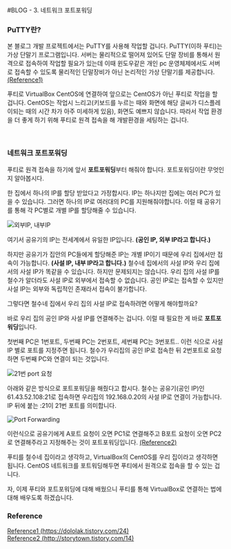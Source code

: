 #BLOG - 3. 네트워크 포트포워딩



### **PuTTY란?**

본 블로그 개발 프로젝트에서는 PuTTY를 사용해 작업할 겁니다. PuTTY(이하 푸티)는 가상 단말기 프로그램입니다. 서버는 물리적으로 떨어져 있어도 단말 장비를 통해서 원격으로 접속하여 작업할 필요가 있는데 이때 윈도우같은 개인 pc 운영체제에서도 서버로 접속할 수 있도록 물리적인 단말장비가 아닌 논리적인 가상 단말기를 제공합니다. [(Reference1)](https://dololak.tistory.com/24)



푸티로 VirtualBox CentOS에 연결하여 앞으로는 CentOS가 아닌 푸티로 작업을 할 겁니다. CentOS는 작업시 느리고(키보드를 누르는 때와 화면에 해당 글씨가 디스플레이되는 때의 시간 차가 아주 미세하게 있음), 화면도 예쁘지 않습니다. 따라서 작업 환경을 더 좋게 하기 위해 푸티로 원격 접속을 해 개발환경을 세팅하는 겁니다.

<br>



### **네트워크 포트포워딩**

푸티로 원격 접속을 하기에 앞서 **포트포워딩**부터 해줘야 합니다. 포트포워딩이란 무엇인지 알아봅시다.  

한 집에서 하나의 IP를 할당 받았다고 가정합시다. IP는 하나지만 집에는 여러 PC가 있을 수 있습니다. 그러면 하나의 IP로 여러대의 PC를 지원해줘야합니다. 이럴 때 공유기를 통해 각 PC별로 개별 IP를 할당해줄 수 있습니다. 

![외부IP, 내부IP](https://cdn.bkshin.com/devRecord/2019/01/22/3_1.PNG)

여기서 공유기의 IP는 전세계에서 유일한 IP입니다. **(공인 IP, 외부 IP라고 합니다.)**

하지만 공유기가 집안의 PC들에게 할당해준 IP는 개별 IP이기 때문에 우리 집에서만 접속이 가능합니다. **(사설 IP, 내부 IP라고 합니다.)**  철수네 집에서의 사설 IP와 우리 집에서의 사설 IP가 똑같을 수 있습니다. 하지만 문제되지는 않습니다. 우리 집의 사설 IP를 철수가 알더라도 사설 IP로 외부에서 접속할 수 없습니다. 공인 IP로는 접속할 수 있지만 사설 IP는 외부와 독립적인 존재라서 접속이 불가합니다.   

그렇다면 철수네 집에서 우리 집의 사설 IP로 접속하려면 어떻게 해야할까요?  

바로 우리 집의 공인 IP와 사설 IP를 연결해주는 겁니다. 이럴 때 필요한 게 바로 **포트포워딩**입니다. 

첫번째 PC은 1번포트, 두번째 PC는 2번포트, 세번째 PC는 3번포트.. 이런 식으로 사설 IP 별로 포트를 지정주면 됩니다. 철수가 우리집의 공인 IP로 접속한 뒤 2번포트로 요청하면 두번째 PC와 연결이 되는 것입니다.

![21번 port 요청](https://cdn.bkshin.com/devRecord/2019/01/22/3_2.PNG)

아래와 같은 방식으로 포트포워딩을 해줬다고 합시다. 철수는 공유기(공인 IP)인 61.43.52.108:21로 접속하면 우리집의 192.168.0.20의 사설 IP로 연결이 가능합니다. IP 뒤에 붙는 :21이 21번 포트를 의미합니다. 

![Port Forwarding](https://cdn.bkshin.com/devRecord/2019/01/22/3_3.PNG)

이런식으로 공유기에게 A포트 요청이 오면 PC1로 연결해주고 B포트 요청이 오면 PC2로 연결해주라고 지정해주는 것이 포트포워딩입니다. [(Reference2)](http://storytown.tistory.com/14) 



푸티를 철수네 집이라고 생각하고, VirtualBox의 CentOS를 우리 집이라고 생각하면 됩니다. CentOS 네트워크를 포트워딩해두면 푸티에서 원격으로 접속을 할 수 있는 겁니다.

자, 이제 푸티와 포트포워딩에 대해 배웠으니 푸티를 통해 VirtualBox로 연결하는 법에 대해 배우도록 하겠습니다.
<br>

### Reference
[Reference1 (https://dololak.tistory.com/24)](https://dololak.tistory.com/24 )   
[Reference2 (http://storytown.tistory.com/14)](http://storytown.tistory.com/14)
